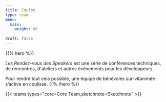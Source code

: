 ```yaml
---
title: Équipe
type: team
menu:
  main:
    weight: 60
    
draft: false
---
```


{{% hero %}}

*Les Rendez-vous des Speakers* est une série de conférences techniques, de rencontres, d'ateliers et autres événements pour les développeurs.

Pour rendre tout cela possible, une équipe de bénévoles sur-vitaminée s’active en coulisse.
{{% /hero %}}

<!-- ... -->

{{< teams types="core=Core Team,sketchnote=Sketchnote"  >}}

<!-- ... -->
